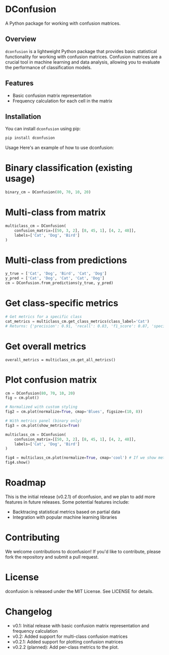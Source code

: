 # DConfusion
A Python package for working with confusion matrices.

## Overview
`dconfusion` is a lightweight Python package that provides basic statistical functionality for working with confusion matrices. Confusion matrices are a crucial tool in machine learning and data analysis, allowing you to evaluate the performance of classification models.

## Features
* Basic confusion matrix representation
* Frequency calculation for each cell in the matrix

## Installation
You can install `dconfusion` using pip:

```bash
pip install dconfusion
```

Usage
Here's an example of how to use dconfusion:

# Binary classification (existing usage)
``` python
binary_cm = DConfusion(80, 70, 10, 20)
```

# Multi-class from matrix
``` python
multiclass_cm = DConfusion(
    confusion_matrix=[[50, 3, 2], [8, 45, 1], [4, 2, 48]], 
    labels=['Cat', 'Dog', 'Bird']
)
```

# Multi-class from predictions
``` python
y_true = ['Cat', 'Dog', 'Bird', 'Cat', 'Dog']
y_pred = ['Cat', 'Dog', 'Cat', 'Cat', 'Dog']  
cm = DConfusion.from_predictions(y_true, y_pred)
```

# Get class-specific metrics
``` python
# Get metrics for a specific class
cat_metrics = multiclass_cm.get_class_metrics(class_label='Cat')
# Returns: {'precision': 0.91, 'recall': 0.83, 'f1_score': 0.87, 'specificity': 0.95}
```

# Get overall metrics
```
overall_metrics = multiclass_cm.get_all_metrics()
```

# Plot confusion matrix
```python
cm = DConfusion(80, 70, 10, 20)
fig = cm.plot()

# Normalized with custom styling
fig2 = cm.plot(normalize=True, cmap='Blues', figsize=(10, 8))

# With metrics panel (binary only)
fig3 = cm.plot(show_metrics=True)

multiclass_cm = DConfusion(
    confusion_matrix=[[50, 3, 2], [8, 45, 1], [4, 2, 48]],
    labels=['Cat', 'Dog', 'Bird']
)

fig4 = multiclass_cm.plot(normalize=True, cmap='cool') # If we show metrics, only accuracy is displayed
fig4.show()
```

# Roadmap
This is the initial release (v0.2.1) of dconfusion, and we plan to add more features in future releases. Some potential features include:
- Backtracing statistical metrics based on partial data
- Integration with popular machine learning libraries

# Contributing
We welcome contributions to dconfusion! If you'd like to contribute, please fork the repository and submit a pull request.

# License
dconfusion is released under the MIT License. See LICENSE for details.

# Changelog
- v0.1: Initial release with basic confusion matrix representation and frequency calculation
- v0.2: Added support for multi-class confusion matrices
- v0.2.1: Added support for plotting confusion matrices
- v0.2.2 (planned): Add per-class metrics to the plot. 